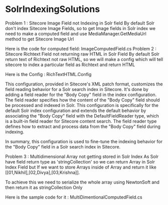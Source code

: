 # SolrIndexingSolutions
Problem 1 : Sitecore Image Field not Indexing in Solr field 
By default Solr don't index Sitecore Image Fields, so to get Image fields in Solr index we need to make a computed field and use MediaManager.GetMediaUrl method to get Sitecore Image Url

Here is the code for computed field: ImageComputedField.cs
Problem 2 : Sitecore Richtext Field not returning raw HTML in Solr Field
By default Solr return text of Richtext not raw HTML, so we will make a config which will tell sitecore to index a particular field as Richtext and return HTML

Here is the Config : RichTextHTML.Config

This configuration, provided in Sitecore's XML patch format, customizes the field reading behavior for a Solr search index in Sitecore. It's done by adding a field reader for the "Body Copy" field in the index configuration. The field reader specifies how the content of the "Body Copy" field should be processed and indexed in Solr. This configuration is specifically for the default Solr index configuration and extends the default behavior by associating the "Body Copy" field with the DefaultFieldReader type, which is a built-in field reader for Sitecore content search. The field reader type defines how to extract and process data from the "Body Copy" field during indexing.

In summary, this configuration is used to fine-tune the indexing behavior for the "Body Copy" field in a Solr search index in Sitecore.

Problem 3 : Multidimensional Array not getting stored in Solr Index
As Solr have field return type as 'stringCollection' so we can return Array in Solr Index Field
but If we want to store Arrays inside of Array and return it
like [[01,Nikhil],[02,Divya],[03,Krishna]].

To achieve this we need to serialize the whole array using NewtonSoft and then return it as stringCollection Only

Here is the sample code for it : MultiDimentionalComputedField.cs
